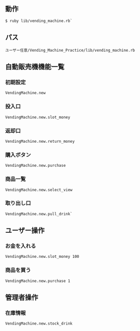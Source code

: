 ## 動作
```
$ ruby lib/vending_machine.rb`
```
## パス
`ユーザー任意/Vending_Machine_Practice/lib/vending_machine.rb`

## 自動販売機機能一覧
### 初期設定
```
VendingMachine.new
```
### 投入口
```
VendingMachine.new.slot_money
```
### 返却口
```
VendingMachine.new.return_money
```
### 購入ボタン
```
VendingMachine.new.purchase
```
### 商品一覧
```
VendingMachine.new.select_view
```
### 取り出し口
```
VendingMachine.new.pull_drink`
```
## ユーザー操作
### お金を入れる
```
VendingMachine.new.slot_money 100
```
### 商品を買う
```
VendingMachine.new.purchase 1
```
## 管理者操作
### 在庫情報
```
VendingMachine.new.stock_drink
```
